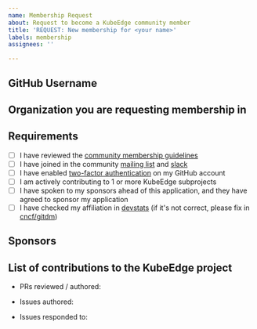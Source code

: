 ```yaml
---
name: Membership Request
about: Request to become a KubeEdge community member
title: 'REQUEST: New membership for <your name>'
labels: membership
assignees: ''

---
```


## GitHub Username
<!-- your github handle here -->

## Organization you are requesting membership in
<!-- The organization name here -->

## Requirements

- [ ] I have reviewed the [community membership guidelines]
- [ ] I have joined in the community [mailing list] and [slack]
- [ ] I have enabled [two-factor authentication] on my GitHub account
- [ ] I am actively contributing to 1 or more KubeEdge subprojects
- [ ] I have spoken to my sponsors ahead of this application, and they have agreed to sponsor my application
- [ ] I have checked my affiliation in [devstats] (if it's not correct, please fix in [cncf/gitdm])

## Sponsors
<!-- List github handle of your sponsors -->

## List of contributions to the KubeEdge project
- PRs reviewed / authored:

- Issues authored:

- Issues responded to:

[community membership guidelines]: https://github.com/kubeedge/community/blob/master/community-membership.md
[mailing list]: https://groups.google.com/forum/#!forum/kubeedge
[slack]: https://kubeedge.slack.com/
[two-factor authentication]: https://help.github.com/en/github/authenticating-to-github/about-two-factor-authentication
[devstats]: https://kubeedge.devstats.cncf.io/d/56/company-commits-table?orgId=1
[cncf/gitdm]: https://github.com/cncf/gitdm#addingupdating-affiliation

